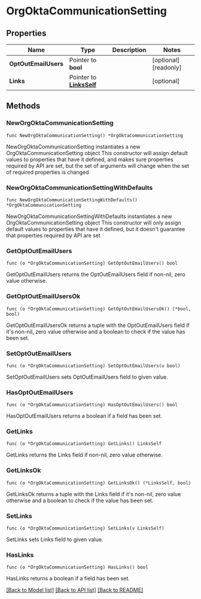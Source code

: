 # OrgOktaCommunicationSetting

## Properties

Name | Type | Description | Notes
------------ | ------------- | ------------- | -------------
**OptOutEmailUsers** | Pointer to **bool** |  | [optional] [readonly] 
**Links** | Pointer to [**LinksSelf**](LinksSelf.md) |  | [optional] 

## Methods

### NewOrgOktaCommunicationSetting

`func NewOrgOktaCommunicationSetting() *OrgOktaCommunicationSetting`

NewOrgOktaCommunicationSetting instantiates a new OrgOktaCommunicationSetting object
This constructor will assign default values to properties that have it defined,
and makes sure properties required by API are set, but the set of arguments
will change when the set of required properties is changed

### NewOrgOktaCommunicationSettingWithDefaults

`func NewOrgOktaCommunicationSettingWithDefaults() *OrgOktaCommunicationSetting`

NewOrgOktaCommunicationSettingWithDefaults instantiates a new OrgOktaCommunicationSetting object
This constructor will only assign default values to properties that have it defined,
but it doesn't guarantee that properties required by API are set

### GetOptOutEmailUsers

`func (o *OrgOktaCommunicationSetting) GetOptOutEmailUsers() bool`

GetOptOutEmailUsers returns the OptOutEmailUsers field if non-nil, zero value otherwise.

### GetOptOutEmailUsersOk

`func (o *OrgOktaCommunicationSetting) GetOptOutEmailUsersOk() (*bool, bool)`

GetOptOutEmailUsersOk returns a tuple with the OptOutEmailUsers field if it's non-nil, zero value otherwise
and a boolean to check if the value has been set.

### SetOptOutEmailUsers

`func (o *OrgOktaCommunicationSetting) SetOptOutEmailUsers(v bool)`

SetOptOutEmailUsers sets OptOutEmailUsers field to given value.

### HasOptOutEmailUsers

`func (o *OrgOktaCommunicationSetting) HasOptOutEmailUsers() bool`

HasOptOutEmailUsers returns a boolean if a field has been set.

### GetLinks

`func (o *OrgOktaCommunicationSetting) GetLinks() LinksSelf`

GetLinks returns the Links field if non-nil, zero value otherwise.

### GetLinksOk

`func (o *OrgOktaCommunicationSetting) GetLinksOk() (*LinksSelf, bool)`

GetLinksOk returns a tuple with the Links field if it's non-nil, zero value otherwise
and a boolean to check if the value has been set.

### SetLinks

`func (o *OrgOktaCommunicationSetting) SetLinks(v LinksSelf)`

SetLinks sets Links field to given value.

### HasLinks

`func (o *OrgOktaCommunicationSetting) HasLinks() bool`

HasLinks returns a boolean if a field has been set.


[[Back to Model list]](../README.md#documentation-for-models) [[Back to API list]](../README.md#documentation-for-api-endpoints) [[Back to README]](../README.md)


